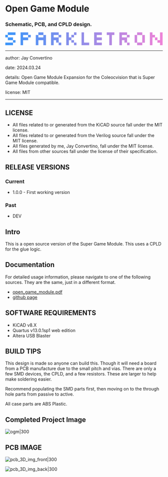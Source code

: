 # Open Game Module
### Schematic, PCB, and CPLD design.

![image](docs/manual/img/SPARKLETRON.png)

---

  author: Jay Convertino

  date: 2024.03.24

  details: Open Game Module Expansion for the Coleocvision that is Super Game Module compatible.

  license: MIT

---

## LICENSE
  - All files related to or generated from the KiCAD source fall under the MIT license.
  - All files related to or generated from the Verilog source fall under the MIT license.
  - All files generated by me, Jay Convertino, fall under the MIT license.
  - All files from other sources fall under the license of their specification.

## RELEASE VERSIONS
### Current
  - 1.0.0 - First working version

### Past
  - DEV

## Intro
  This is a open source version of the Super Game Module. This uses a CPLD for the glue logic.

## Documentation
  For detailed usage information, please navigate to one of the following sources. They are the same, just in a different format.
  - [open_game_module.pdf](docs/manual/open_game_module.pdf)
  - [github page](https://sparkletron.github.io/open_game_module/)


## SOFTWARE REQUIREMENTS
  - KiCAD v8.X
  - Quartus v13.0.1sp1 web edition
  - Altera USB Blaster

## BUILD TIPS
  This design is made so anyone can build this. Though it will need a board from a PCB manufacture due to the small pitch and
  vias. There are only a few SMD devices, the CPLD, and a few resistors. These are larger to help make soldering easier.

  Recommend populating the SMD parts first, then moving on to the through hole parts from passive to active.

  All case parts are ABS Plastic.

## Completed Project Image

![ogm|300](docs/manual/img/case/ogm.jpg)

## PCB IMAGE

![pcb_3D_img_front|300](docs/manual/img/3D/ogm_top.jpg)

![pcb_3D_img_back|300](docs/manual/img/3D/ogm_bottom.jpg)
